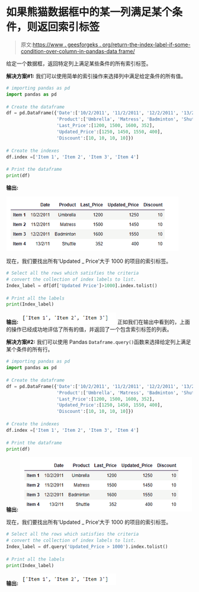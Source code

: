 # 如果熊猫数据框中的某一列满足某个条件，则返回索引标签

> 原文:[https://www . geesforgeks . org/return-the-index-label-if-some-condition-over-column-in-pandas-data frame/](https://www.geeksforgeeks.org/return-the-index-label-if-some-condition-is-satisfied-over-a-column-in-pandas-dataframe/)

给定一个数据框，返回特定列上满足某些条件的所有索引标签。

**解决方案#1:** 我们可以使用简单的索引操作来选择列中满足给定条件的所有值。

```py
# importing pandas as pd
import pandas as pd

# Create the dataframe
df = pd.DataFrame({'Date':['10/2/2011', '11/2/2011', '12/2/2011', '13/2/2011'],
                   'Product':['Umbrella', 'Matress', 'Badminton', 'Shuttle'],
                   'Last_Price':[1200, 1500, 1600, 352],
                   'Updated_Price':[1250, 1450, 1550, 400],
                   'Discount':[10, 10, 10, 10]})

# Create the indexes
df.index =['Item 1', 'Item 2', 'Item 3', 'Item 4']

# Print the dataframe
print(df)
```

**输出:**

![](img/9181efaec947177ac1564aea55415c3b.png)

现在，我们要找出所有‘Updated _ Price’大于 1000 的项目的索引标签。

```py
# Select all the rows which satisfies the criteria
# convert the collection of index labels to list.
Index_label = df[df['Updated Price']>1000].index.tolist()

# Print all the labels
print(Index_label)
```

**输出:**
![](img/fe88f72cfcfd2eeff77bf7f7a2111b7c.png)
正如我们在输出中看到的，上面的操作已经成功地评估了所有的值，并返回了一个包含索引标签的列表。

**解决方案#2:** 我们可以使用 Pandas `Dataframe.query()`函数来选择给定列上满足某个条件的所有行。

```py
# importing pandas as pd
import pandas as pd

# Create the dataframe
df = pd.DataFrame({'Date':['10/2/2011', '11/2/2011', '12/2/2011', '13/2/2011'],
                   'Product':['Umbrella', 'Matress', 'Badminton', 'Shuttle'],
                   'Last_Price':[1200, 1500, 1600, 352],
                   'Updated_Price':[1250, 1450, 1550, 400],
                   'Discount':[10, 10, 10, 10]})

# Create the indexes
df.index =['Item 1', 'Item 2', 'Item 3', 'Item 4']

# Print the dataframe
print(df)
```

**输出:**
![](img/9181efaec947177ac1564aea55415c3b.png)

现在，我们要找出所有‘Updated _ Price’大于 1000 的项目的索引标签。

```py
# Select all the rows which satisfies the criteria
# convert the collection of index labels to list.
Index_label = df.query('Updated_Price > 1000').index.tolist()

# Print all the labels
print(Index_label)
```

**输出:**
![](img/fe88f72cfcfd2eeff77bf7f7a2111b7c.png)